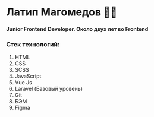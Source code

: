 # Латип Магомедов 👨‍💻
#### Junior Frontend Developer. Около двух лет во Frontend
### Стек технологий:
 1. HTML
 2. CSS
 3. SCSS
 4. JavaScript
 5. Vue Js
 6. Laravel (Базовый уровень)
 7. Git
 8. БЭМ
 9. Figma 

